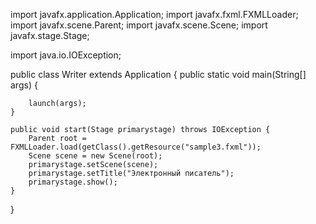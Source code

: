 import javafx.application.Application;
import javafx.fxml.FXMLLoader;
import javafx.scene.Parent;
import javafx.scene.Scene;
import javafx.stage.Stage;

import java.io.IOException;

public class Writer extends Application {
    public static void main(String[] args) {

        launch(args);
    }

    public void start(Stage primarystage) throws IOException {
        Parent root = FXMLLoader.load(getClass().getResource("sample3.fxml"));
        Scene scene = new Scene(root);
        primarystage.setScene(scene);
        primarystage.setTitle("Электронный писатель");
        primarystage.show();
    }
}

